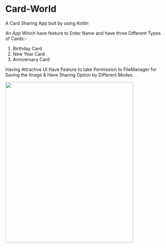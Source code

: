 # Card-World
A Card Sharing App buit by using Kotlin

An App Which have feature to Enter Name and have three Different Types of Cards:-


1. Birthday Card
2. New Year Card
3. Anniversary Card

Having Attractive UI 
Have Feature to take Permission to FileManager for Saving the Image & Have Sharing Option by Different Modes.



<img src = "https://user-images.githubusercontent.com/55665927/127532691-d1df7375-b256-4d2e-914b-2fcaa4b6d970.jpeg" width="400" height="500">
